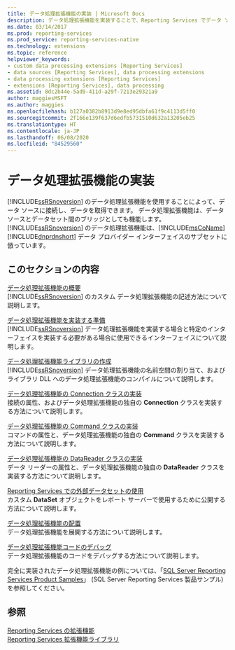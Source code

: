 ```yaml
---
title: データ処理拡張機能の実装 | Microsoft Docs
description: データ処理拡張機能を実装することで、Reporting Services でデータ ソースとデータセットの間にブリッジを作成する方法について説明します。
ms.date: 03/14/2017
ms.prod: reporting-services
ms.prod_service: reporting-services-native
ms.technology: extensions
ms.topic: reference
helpviewer_keywords:
- custom data processing extensions [Reporting Services]
- data sources [Reporting Services], data processing extensions
- data processing extensions [Reporting Services]
- extensions [Reporting Services], data processing
ms.assetid: 8dc2b44e-5ad9-411d-a29f-7213e29321a9
author: maggiesMSFT
ms.author: maggies
ms.openlocfilehash: b127a0382b8913d9e8ed95dbfa61f9c4113d5ff0
ms.sourcegitcommit: 2f166e139f637d6edfb5731510d632a13205eb25
ms.translationtype: HT
ms.contentlocale: ja-JP
ms.lasthandoff: 06/08/2020
ms.locfileid: "84529560"
---
```

# <a name="implementing-a-data-processing-extension"></a>データ処理拡張機能の実装
  [!INCLUDE[ssRSnoversion](../../../includes/ssrsnoversion-md.md)] のデータ処理拡張機能を使用することによって、データ ソースに接続し、データを取得できます。 データ処理拡張機能は、データ ソースとデータセット間のブリッジとしても機能します。 [!INCLUDE[ssRSnoversion](../../../includes/ssrsnoversion-md.md)] のデータ処理拡張機能は、[!INCLUDE[msCoName](../../../includes/msconame-md.md)][!INCLUDE[dnprdnshort](../../../includes/dnprdnshort-md.md)] データ プロバイダー インターフェイスのサブセットに倣っています。  
  
## <a name="in-this-section"></a>このセクションの内容  
 [データ処理拡張機能の概要](../../../reporting-services/extensions/data-processing/data-processing-extensions-overview.md)  
 [!INCLUDE[ssRSnoversion](../../../includes/ssrsnoversion-md.md)] のカスタム データ処理拡張機能の記述方法について説明します。  
  
 [データ処理拡張機能を実装する準備](../../../reporting-services/extensions/data-processing/preparing-to-implement-a-data-processing-extension.md)  
 [!INCLUDE[ssRSnoversion](../../../includes/ssrsnoversion-md.md)] データ処理拡張機能を実装する場合と特定のインターフェイスを実装する必要がある場合に使用できるインターフェイスについて説明します。  
  
 [データ処理拡張機能ライブラリの作成](../../../reporting-services/extensions/data-processing/creating-a-data-processing-extension-library.md)  
 [!INCLUDE[ssRSnoversion](../../../includes/ssrsnoversion-md.md)] データ処理拡張機能の名前空間の割り当て、およびライブラリ DLL へのデータ処理拡張機能のコンパイルについて説明します。  
  
 [データ処理拡張機能の Connection クラスの実装](../../../reporting-services/extensions/data-processing/implementing-a-connection-class-for-a-data-processing-extension.md)  
 接続の属性、およびデータ処理拡張機能の独自の **Connection** クラスを実装する方法について説明します。  
  
 [データ処理拡張機能の Command クラスの実装](../../../reporting-services/extensions/data-processing/implementing-a-command-class-for-a-data-processing-extension.md)  
 コマンドの属性と、データ処理拡張機能の独自の **Command** クラスを実装する方法について説明します。  
  
 [データ処理拡張機能の DataReader クラスの実装](../../../reporting-services/extensions/data-processing/implementing-a-datareader-class-for-a-data-processing-extension.md)  
 データ リーダーの属性と、データ処理拡張機能の独自の **DataReader** クラスを実装する方法について説明します。  
  
 [Reporting Services での外部データセットの使用](../../../reporting-services/extensions/data-processing/using-an-external-dataset-with-reporting-services.md)  
 カスタム **DataSet** オブジェクトをレポート サーバーで使用するために公開する方法について説明します。  
  
 [データ処理拡張機能の配置](../../../reporting-services/extensions/data-processing/deploying-a-data-processing-extension.md)  
 データ処理拡張機能を展開する方法について説明します。  
  
 [データ処理拡張機能コードのデバッグ](../../../reporting-services/extensions/data-processing/debugging-data-processing-extension-code.md)  
 データ処理拡張機能のコードをデバッグする方法について説明します。  
  
 完全に実装されたデータ処理拡張機能の例については、「[SQL Server Reporting Services Product Samples](https://go.microsoft.com/fwlink/?LinkId=177889)」 (SQL Server Reporting Services 製品サンプル) を参照してください。  
  
## <a name="see-also"></a>参照  
 [Reporting Services の拡張機能](../../../reporting-services/extensions/reporting-services-extensions.md)   
 [Reporting Services 拡張機能ライブラリ](../../../reporting-services/extensions/reporting-services-extension-library.md)  
  
  
